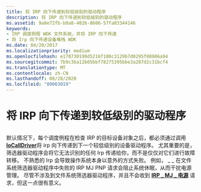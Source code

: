 ```yaml
---
title: 将 IRP 向下传递到较低级别的驱动程序
description: 将 IRP 向下传递到较低级别的驱动程序
ms.assetid: 9a8e72fb-b0a8-4026-8606-57fa03344146
keywords:
- IRP 调度例程 WDK 文件系统，并将 IRP 向下传递
- 将 Irp 向下传递设备堆栈 WDK
ms.date: 04/20/2017
ms.localizationpriority: medium
ms.openlocfilehash: e178730199d5216f180c3129b7d0295f88986a94
ms.sourcegitcommit: 7b9c3ba12b05bbf78275395bbe3a287d2c31bcf4
ms.translationtype: MT
ms.contentlocale: zh-CN
ms.lasthandoff: 08/28/2020
ms.locfileid: "89063019"
---
```

# <a name="passing-the-irp-down-to-lower-level-drivers"></a>将 IRP 向下传递到较低级别的驱动程序


## <span id="ddk_passing_the_irp_down_to_lower_level_drivers_if"></span><span id="DDK_PASSING_THE_IRP_DOWN_TO_LOWER_LEVEL_DRIVERS_IF"></span>


默认情况下，每个调度例程在检查 IRP 的目标设备对象之后，都必须通过调用 [**IoCallDriver**](/windows-hardware/drivers/ddi/wdm/nf-wdm-iocalldriver)将 irp 向下传递到下一个较低级别的设备驱动程序。 尤其重要的是，筛选器驱动程序会将它无法识别的任何 Irp 传递给你，而不是仅仅对它们进行故障转移。 不熟悉的 Irp 会导致操作系统本身以意外的方式失败。 例如， \_ \_ 在文件系统筛选器驱动程序中失败的 IRP MJ PNP 请求会阻止系统休眠，从而干扰电源管理。 尽管不涉及到文件系统筛选器驱动程序，并且不会收到 [**IRP \_ MJ \_ 电源**](../kernel/irp-mj-power.md) 请求，但这一点很有意义。

 

